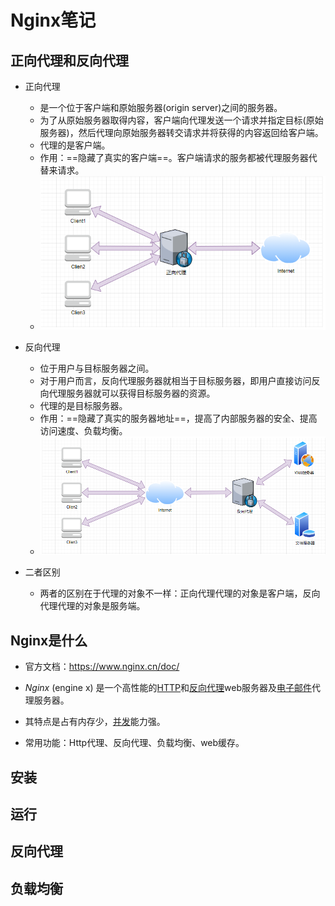 # Nginx笔记

## 正向代理和反向代理

- 正向代理
  - 是一个位于客户端和原始服务器(origin server)之间的服务器。
  - 为了从原始服务器取得内容，客户端向代理发送一个请求并指定目标(原始服务器)，然后代理向原始服务器转交请求并将获得的内容返回给客户端。
  - 代理的是客户端。
  - 作用：==隐藏了真实的客户端==。客户端请求的服务都被代理服务器代替来请求。
  - ![image-20210810095108043](assets/image-20210810095108043.png)
- 反向代理
  - 位于用户与目标服务器之间。
  - 对于用户而言，反向代理服务器就相当于目标服务器，即用户直接访问反向代理服务器就可以获得目标服务器的资源。
  - 代理的是目标服务器。
  - 作用：==隐藏了真实的服务器地址==，提高了内部服务器的安全、提高访问速度、负载均衡。
  - ![image-20210810095136004](assets/image-20210810095136004.png)

- 二者区别
  - 两者的区别在于代理的对象不一样：正向代理代理的对象是客户端，反向代理代理的对象是服务端。

## Nginx是什么

- 官方文档：https://www.nginx.cn/doc/

- *Nginx* (engine x) 是一个高性能的[HTTP](https://baike.baidu.com/item/HTTP)和[反向代理](https://baike.baidu.com/item/反向代理/7793488)web服务器及[电子邮件](https://baike.baidu.com/item/电子邮件/111106)代理服务器。
- 其特点是占有内存少，[并发](https://baike.baidu.com/item/并发/11024806)能力强。
- 常用功能：Http代理、反向代理、负载均衡、web缓存。

## 安装

## 运行

## 反向代理

## 负载均衡
